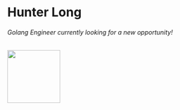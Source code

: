 # Hunter Long
###### Golang Engineer currently looking for a new opportunity! 

<a href="https://calendly.com/hunterlong"><img width="120" src="https://img.cjx.io/calendly.png"></a>

